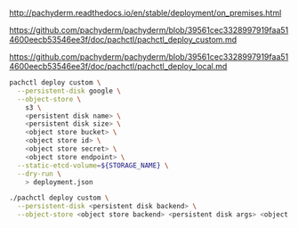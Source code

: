 http://pachyderm.readthedocs.io/en/stable/deployment/on_premises.html

https://github.com/pachyderm/pachyderm/blob/39561cec3328997919faa514600eecb53546ee3f/doc/pachctl/pachctl_deploy_custom.md

https://github.com/pachyderm/pachyderm/blob/39561cec3328997919faa514600eecb53546ee3f/doc/pachctl/pachctl_deploy_local.md

```bash
pachctl deploy custom \
  --persistent-disk google \
  --object-store \
    s3 \
    <persistent disk name> \
    <persistent disk size> \
    <object store bucket> \
    <object store id> \
    <object store secret> \
    <object store endpoint> \
  --static-etcd-volume=${STORAGE_NAME} \
  --dry-run \
    > deployment.json
```
```bash
./pachctl deploy custom \
  --persistent-disk <persistent disk backend> \
  --object-store <object store backend> <persistent disk args> <object store args>
```

